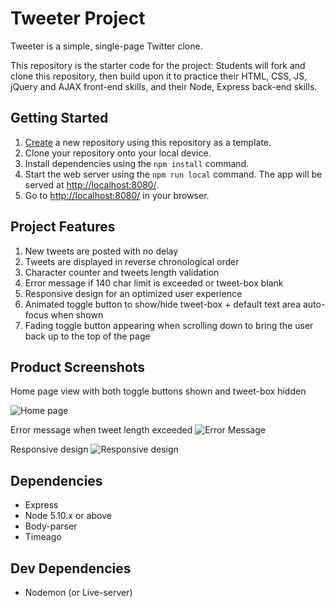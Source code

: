 # Tweeter Project

Tweeter is a simple, single-page Twitter clone.

This repository is the starter code for the project: Students will fork and clone this repository, then build upon it to practice their HTML, CSS, JS, jQuery and AJAX front-end skills, and their Node, Express back-end skills.

## Getting Started

1. [Create](https://docs.github.com/en/repositories/creating-and-managing-repositories/creating-a-repository-from-a-template) a new repository using this repository as a template.
2. Clone your repository onto your local device.
3. Install dependencies using the `npm install` command.
3. Start the web server using the `npm run local` command. The app will be served at <http://localhost:8080/>.
4. Go to <http://localhost:8080/> in your browser.

## Project Features

1. New tweets are posted with no delay
2. Tweets are displayed in reverse chronological order
3. Character counter and tweets length validation
4. Error message if 140 char limit is exceeded or tweet-box blank
5. Responsive design for an optimized user experience
6. Animated toggle button to show/hide tweet-box + default text area auto-focus when shown
7. Fading toggle button appearing when scrolling down to bring the user back up to the top of the page


## Product Screenshots

Home page view with both toggle buttons shown and tweet-box hidden

![Home page](images/tweet-box.png)

Error message when tweet length exceeded
![Error Message](images/tweet-error.png)

Responsive design
![Responsive design](images/tweet-responsive.png)


## Dependencies

- Express
- Node 5.10.x or above
- Body-parser
- Timeago


## Dev Dependencies
- Nodemon (or Live-server)


